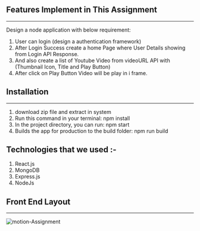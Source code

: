 
## Features Implement in This Assignment 
------------------------------------------

Design a node application with below requirement:
1. User can login (design a authentication framework)
2. After Login Success create a home Page where User Details showing from Login API Response.
3. And also create a list of Youtube Video from videoURL API with (Thumbnail Icon, Title and Play Button)
4. After click on Play Button Video will be play in i frame.


## Installation
-------------------------
1. download zip file and extract in system
2. Run this command in your terminal: npm install
3. In the project directory, you can run: npm start
4. Builds the app for production to the build folder: npm run build


## Technologies that we used :-

1. React.js
2. MongoDB
3. Express.js
4. NodeJs

## Front End Layout
-------------------------

![motion-Assignment](https://github.com/shihab-fw11-297/Motion-education/blob/main/Hnet-image.gif)
